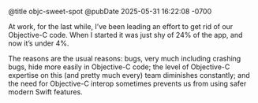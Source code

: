 @title objc-sweet-spot
@pubDate 2025-05-31 16:22:08 -0700

At work, for the last while, I’ve been leading an effort to get rid of our Objective-C code. When I started it was just shy of 24% of the app, and now it’s under 4%.

The reasons are the usual reasons: bugs, very much including crashing bugs, hide more easily in Objective-C code; the level of Objective-C expertise on this (and pretty much every) team diminishes constantly; and the need for Objective-C interop sometimes prevents us from using safer modern Swift features.

